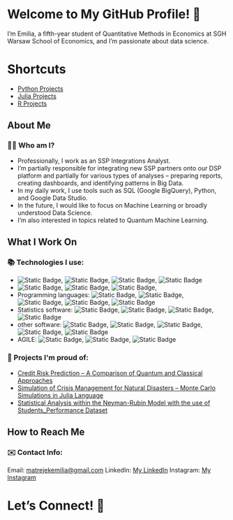 # Welcome to My GitHub Profile! 👋

I’m Emilia, a fifth-year student of Quantitative Methods in Economics at SGH Warsaw School of Economics, and I’m passionate about data science.

# Shortcuts
- [Python Projects](https://github.com/ematrejek/python_projects/)
- [Julia Projects](https://github.com/ematrejek/julia_projects/)
- [R Projects](https://github.com/ematrejek/R_projects)

## About Me
### 👨‍💻 Who am I?

- Professionally, I work as an SSP Integrations Analyst.
- I’m partially responsible for integrating new SSP partners onto our DSP platform and partially for various types of analyses – preparing reports, creating dashboards, and identifying patterns in Big Data.
- In my daily work, I use tools such as SQL (Google BigQuery), Python, and Google Data Studio.
- In the future, I would like to focus on Machine Learning or broadly understood Data Science.
- I’m also interested in topics related to Quantum Machine Learning.
   

## What I Work On
### 📚 Technologies I use:

- <img alt="Static Badge" src="https://img.shields.io/badge/SQL-brightgreen">, <img alt="Static Badge" src="https://img.shields.io/badge/Google_Big_Query-green">, <img alt="Static Badge" src="https://img.shields.io/badge/Postgresql-darkgreen">, <img alt="Static Badge" src="https://img.shields.io/badge/MySQL-bottlegreen">
- <img alt="Static Badge" src="https://img.shields.io/badge/Google_Cloud_Platform-violet">, <img alt="Static Badge" src="https://img.shields.io/badge/Google_Data_Studio-darkviolet">, <img alt="Static Badge" src="https://img.shields.io/badge/Looker_Studio-violet">,
- Programming languages: <img alt="Static Badge" src="https://img.shields.io/badge/Python-blue">, <img alt="Static Badge" src="https://img.shields.io/badge/R-lightblue">, <img alt="Static Badge" src="https://img.shields.io/badge/Julia-darkblue">, <img alt="Static Badge" src="https://img.shields.io/badge/SAS4GL-blue">, <img alt="Static Badge" src="https://img.shields.io/badge/VBA-lightblue">
- Statistics software: <img alt="Static Badge" src="https://img.shields.io/badge/SPSS-yellow">, <img alt="Static Badge" src="https://img.shields.io/badge/Statistica-orange">, <img alt="Static Badge" src="https://img.shields.io/badge/Stata-yellow">, <img alt="Static Badge" src="https://img.shields.io/badge/SAS_Enterprise_Miner-orange">
- other software: <img alt="Static Badge" src="https://img.shields.io/badge/Visual_Studio-red">, <img alt="Static Badge" src="https://img.shields.io/badge/Visual_Studio_Code-darkred">, <img alt="Static Badge" src="https://img.shields.io/badge/Git-red">, <img alt="Static Badge" src="https://img.shields.io/badge/Anaconda-purple">, <img alt="Static Badge" src="https://img.shields.io/badge/Insomnia-red">
- AGILE: <img alt="Static Badge" src="https://img.shields.io/badge/Jira-pink">, <img alt="Static Badge" src="https://img.shields.io/badge/Kanban-violet">, <img alt="Static Badge" src="https://img.shields.io/badge/SCRUM-darkviolet">


### 🚀 Projects I'm proud of:

- [Credit Risk Prediction – A Comparison of Quantum and Classical Approaches](https://github.com/ematrejek/python_projects/blob/main/QML_Risk_scoring.ipynb)
- [Simulation of Crisis Management for Natural Disasters – Monte Carlo Simulations in Julia Language](https://github.com/ematrejek/julia_projects/blob/main/crisis_simulation.ipynb)
- [Statistical Analysis within the Neyman-Rubin Model with the use of Students_Performance Dataset](https://github.com/ematrejek/python_projects/blob/main/Neyman-Rubin.ipynb)

## How to Reach Me
### ✉️ Contact Info:

Email: matrejekemilia@gmail.com
LinkedIn: [My LinkedIn](https://www.linkedin.com/in/emilia-matrejek-8362a6210/)
Instagram: [My Instagram](https://www.instagram.com/_siemaema_/)


# Let’s Connect! 🤝

